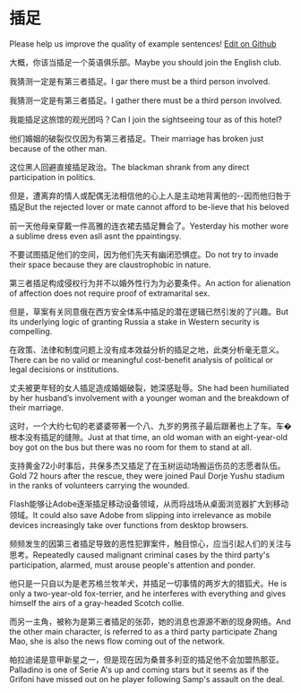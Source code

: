 # 插足

Please help us improve the quality of example sentences! [Edit on Github](https://github.com/jiyushe/jiyu-example-sentence-source/blob/main/chinese/chazu.md)

<p><span class="chinese">大概，你该当插足一个英语俱乐部。</span><span class="english">Maybe you should join the English club.</span></p>

<p><span class="chinese">我猜测一定是有第三者插足。</span><span class="english">I gar there must be a third person involved.</span></p>

<p><span class="chinese">我猜测一定是有第三者插足。</span><span class="english">I gather there must be a third person involved.</span></p>

<p><span class="chinese">我能插足这旅馆的观光团吗？</span><span class="english">Can I join the sightseeing tour as of this hotel?</span></p>

<p><span class="chinese">他们婚姻的破裂仅仅因为有第三者插足。</span><span class="english">Their marriage has broken just because of the other man.</span></p>

<p><span class="chinese">这位黑人回避直接插足政治。</span><span class="english">The blackman shrank from any direct participation in politics.</span></p>

<p><span class="chinese">但是，遭离弃的情人或配偶无法相信他的心上人是主动地背离他的--因而他归咎于插足</span><span class="english">But the rejected lover or mate cannot afford to be-lieve that his beloved</span></p>

<p><span class="chinese">前一天他母亲穿戴一件高雅的连衣裙去插足舞会了。</span><span class="english">Yesterday his mother wore a sublime dress even asll asnt the ppaintingsy.</span></p>

<p><span class="chinese">不要试图插足他们的空间，因为他们先天有幽闭恐惧症。</span><span class="english">Do not try to invade their space because they are claustrophobic in nature.</span></p>

<p><span class="chinese">第三者插足构成侵权行为并不以婚外性行为为必要条件。</span><span class="english">An action for alienation of affection does not require proof of extramarital sex.</span></p>

<p><span class="chinese">但是，草案有关同意俄在西方安全体系中插足的潜在逻辑已然引发的了兴趣。</span><span class="english">But its underlying logic of granting Russia a stake in Western security is compelling.</span></p>

<p><span class="chinese">在政策、法律和制度问题上没有成本效益分析的插足之地，此类分析毫无意义。</span><span class="english">There can be no valid or meaningful cost-benefit analysis of political or legal decisions or institutions.</span></p>

<p><span class="chinese">丈夫被更年轻的女人插足造成婚姻破裂，她深感耻辱。</span><span class="english">She had been humiliated by her husband’s involvement with a younger woman and the breakdown of their marriage.</span></p>

<p><span class="chinese">这时，一个大约七旬的老婆婆带著一个八、九岁的男孩子最后跟著也上了车。车�根本没有插足的缝隙。</span><span class="english">Just at that time, an old woman with an eight-year-old boy got on the bus but there was no room for them to stand at all.</span></p>

<p><span class="chinese">支持黄金72小时事后，共保多杰又插足了在玉树运动场搬运伤员的志愿者队伍。</span><span class="english">Gold 72 hours after the rescue, they were joined Paul Dorje Yushu stadium in the ranks of volunteers carrying the wounded.</span></p>

<p><span class="chinese">Flash能够让Adobe逐渐插足移动设备领域，从而将战场从桌面浏览器扩大到移动领域。</span><span class="english">It could also save Adobe from slipping into irrelevance as mobile devices increasingly take over functions from desktop browsers.</span></p>

<p><span class="chinese">频频发生的因第三者插足导致的恶性犯罪案件，触目惊心，应当引起人们的关注与思考。</span><span class="english">Repeatedly caused malignant criminal cases by the third party's participation, alarmed, must arouse people's attention and ponder.</span></p>

<p><span class="chinese">他只是一只自以为是老苏格兰牧羊犬，并插足一切事情的两岁大的猎狐犬。</span><span class="english">He is only a two-year-old fox-terrier, and he interferes with everything and gives himself the airs of a gray-headed Scotch collie.</span></p>

<p><span class="chinese">而另一主角，被称为是第三者插足的张茆，她的消息也源源不断的现身网络。</span><span class="english">And the other main character, is referred to as a third party participate Zhang Mao, she is also the news flow coming out of the network.</span></p>

<p><span class="chinese">帕拉迪诺是意甲新星之一，但是现在因为桑普多利亚的插足他不会加盟热那亚。</span><span class="english">Palladino is one of Serie A's up and coming stars but it seems as if the Grifoni have missed out on he player following Samp's assault on the deal.</span></p>

